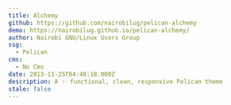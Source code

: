 ```yaml
---
title: Alchemy
github: https://github.com/nairobilug/pelican-alchemy
demo: https://nairobilug.github.io/pelican-alchemy/
author: Nairobi GNU/Linux Users Group
ssg:
  - Pelican
cms:
  - No Cms
date: 2013-11-25T04:48:18.000Z
description: A ✨ functional, clean, responsive Pelican theme
stale: false
---
```

